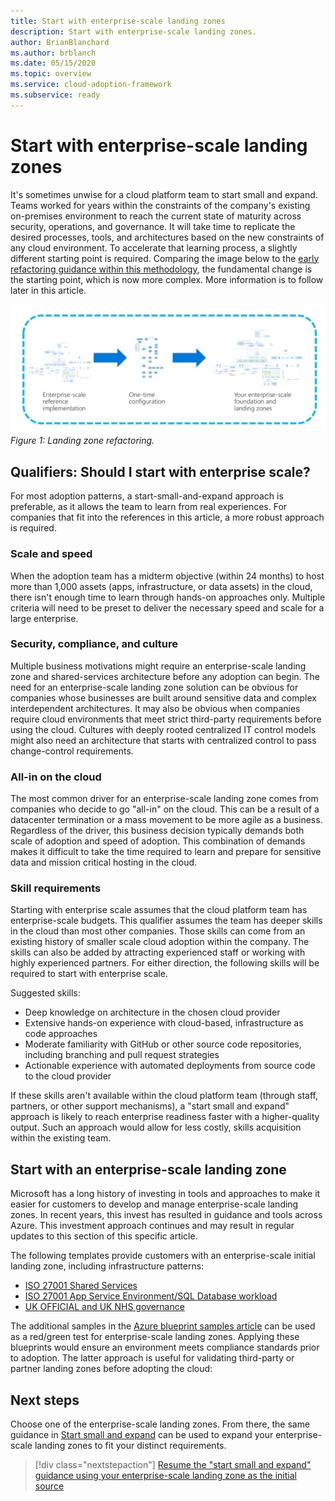 ```yaml
---
title: Start with enterprise-scale landing zones
description: Start with enterprise-scale landing zones.
author: BrianBlanchard
ms.author: brblanch
ms.date: 05/15/2020
ms.topic: overview
ms.service: cloud-adoption-framework
ms.subservice: ready
---
```


# Start with enterprise-scale landing zones

It's sometimes unwise for a cloud platform team to start small and expand. Teams worked for years within the constraints of the company's existing on-premises environment to reach the current state of maturity across security, operations, and governance. It will take time to replicate the desired processes, tools, and architectures based on the new constraints of any cloud environment. To accelerate that learning process, a slightly different starting point is required. Comparing the image below to the [early refactoring guidance within this methodology](../landing-zone/refactor.md), the fundamental change is the starting point, which is now more complex. More information is to follow later in this article.

![Landing zone refactoring illustration - described in later section of this article](../../_images/ready/refactor-enterprise-scale.png)
_Figure 1: Landing zone refactoring._

## Qualifiers: Should I start with enterprise scale?

For most adoption patterns, a start-small-and-expand approach is preferable, as it allows the team to learn from real experiences. For companies that fit into the references in this article, a more robust approach is required.

### Scale and speed

When the adoption team has a midterm objective (within 24 months) to host more than 1,000 assets (apps, infrastructure, or data assets) in the cloud, there isn't enough time to learn through hands-on approaches only. Multiple criteria will need to be preset to deliver the necessary speed and scale for a large enterprise.

### Security, compliance, and culture

Multiple business motivations might require an enterprise-scale landing zone and shared-services architecture before any adoption can begin. The need for an enterprise-scale landing zone solution can be obvious for companies whose businesses are built around sensitive data and complex interdependent architectures. It may also be obvious when companies require cloud environments that meet strict third-party requirements before using the cloud. Cultures with deeply rooted centralized IT control models might also need an architecture that starts with centralized control to pass change-control requirements.

### All-in on the cloud

The most common driver for an enterprise-scale landing zone comes from companies who decide to go "all-in" on the cloud. This can be a result of a datacenter termination or a mass movement to be more agile as a business. Regardless of the driver, this business decision typically demands both scale of adoption and speed of adoption. This combination of demands makes it difficult to take the time required to learn and prepare for sensitive data and mission critical hosting in the cloud.

### Skill requirements

Starting with enterprise scale assumes that the cloud platform team has enterprise-scale budgets. This qualifier assumes the team has deeper skills in the cloud than most other companies. Those skills can come from an existing history of smaller scale cloud adoption within the company. The skills can also be added by attracting experienced staff or working with highly experienced partners. For either direction, the following skills will be required to start with enterprise scale.

Suggested skills:

- Deep knowledge on architecture in the chosen cloud provider
- Extensive hands-on experience with cloud-based, infrastructure as code approaches
- Moderate familiarity with GitHub or other source code repositories, including branching and pull request strategies
- Actionable experience with automated deployments from source code to the cloud provider

If these skills aren't available within the cloud platform team (through staff, partners, or other support mechanisms), a "start small and expand" approach is likely to reach enterprise readiness faster with a higher-quality output. Such an approach would allow for less costly, skills acquisition within the existing team.

## Start with an enterprise-scale landing zone

Microsoft has a long history of investing in tools and approaches to make it easier for customers to develop and manage enterprise-scale landing zones. In recent years, this invest has resulted in guidance and tools across Azure. This investment approach continues and may result in regular updates to this section of this specific article.

The following templates provide customers with an enterprise-scale initial landing zone, including infrastructure patterns:

- [ISO 27001 Shared Services](https://docs.microsoft.com/azure/governance/blueprints/samples/iso27001-shared)
- [ISO 27001 App Service Environment/SQL Database workload](https://docs.microsoft.com/azure/governance/blueprints/samples/iso27001-ase-sql-workload)
- [UK OFFICIAL and UK NHS governance](https://docs.microsoft.com/azure/governance/blueprints/samples/ukofficial)

The additional samples in the [Azure blueprint samples article](https://docs.microsoft.com/azure/governance/blueprints/samples) can be used as a red/green test for enterprise-scale landing zones. Applying these blueprints would ensure an environment meets compliance standards prior to adoption. The latter approach is useful for validating third-party or partner landing zones before adopting the cloud:

## Next steps

Choose one of the enterprise-scale landing zones. From there, the same guidance in [Start small and expand](./index.md) can be used to expand your enterprise-scale landing zones to fit your distinct requirements.

> [!div class="nextstepaction"]
> [Resume the "start small and expand" guidance using your enterprise-scale landing zone as the initial source](./index.md)
